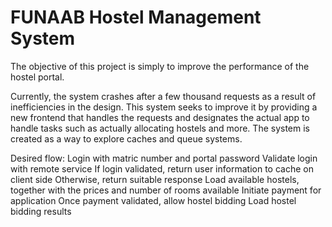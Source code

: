 ﻿# FUNAAB Hostel Management System
The objective of this project is simply to improve the performance of the hostel portal.

Currently, the system crashes after a few thousand requests as a result of inefficiencies in the design.
This system seeks to improve it by providing a new frontend that handles the requests and designates the actual app to handle tasks such as actually allocating hostels and more. The system is created as a way to explore caches and queue systems.






Desired flow:
Login with matric number and portal password
Validate login with remote service
If login validated, return user information to cache on client side
Otherwise, return suitable response
Load available hostels, together with the prices and number of rooms available
Initiate payment for application
Once payment validated, allow hostel bidding
Load hostel bidding results
